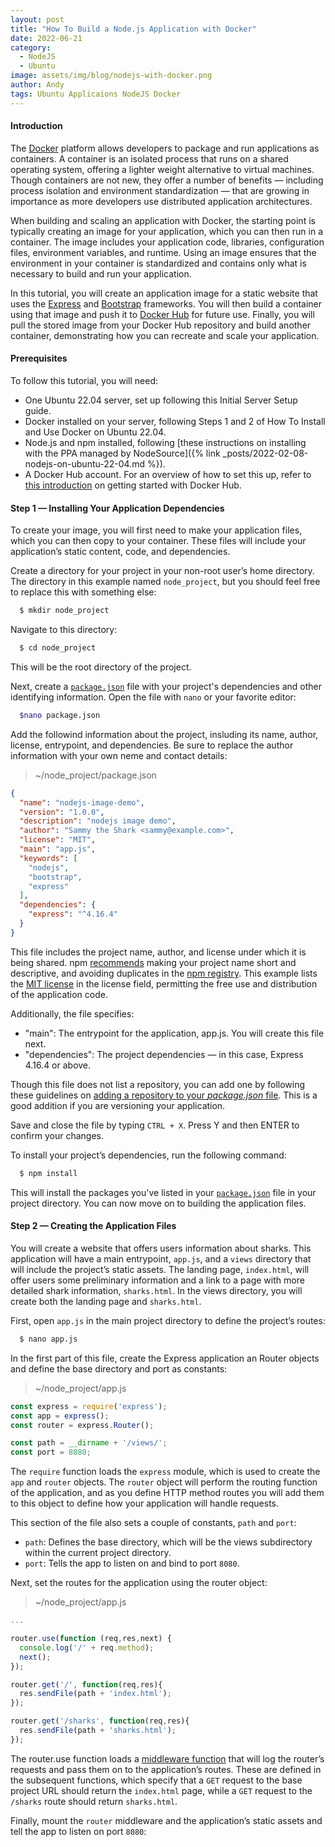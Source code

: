 ```yaml
---
layout: post
title: "How To Build a Node.js Application with Docker"
date: 2022-06-21
category:
  - NodeJS
  - Ubuntu
image: assets/img/blog/nodejs-with-docker.png
author: Andy
tags: Ubuntu Applicaions NodeJS Docker
---
```

#### Introduction

The [Docker][Docker] platform allows developers to package and run applications as containers. A container is an isolated process that runs on a shared operating system, offering a lighter weight alternative to virtual machines. Though containers are not new, they offer a number of benefits — including process isolation and environment standardization — that are growing in importance as more developers use distributed application architectures.

When building and scaling an application with Docker, the starting point is typically creating an image for your application, which you can then run in a container. The image includes your application code, libraries, configuration files, environment variables, and runtime. Using an image ensures that the environment in your container is standardized and contains only what is necessary to build and run your application.

In this tutorial, you will create an application image for a static website that uses the [Express][Express] and [Bootstrap][Bootstrap] frameworks. You will then build a container using that image and push it to [Docker Hub][Docker Hub] for future use. Finally, you will pull the stored image from your Docker Hub repository and build another container, demonstrating how you can recreate and scale your application.

#### Prerequisites

To follow this tutorial, you will need:

- One Ubuntu 22.04 server, set up following this Initial Server Setup guide.
- Docker installed on your server, following Steps 1 and 2 of How To Install and Use Docker on Ubuntu 22.04.
- Node.js and npm installed, following [these instructions on installing with the PPA managed by NodeSource]({% link _posts/2022-02-08-nodejs-on-ubuntu-22-04.md %}).
- A Docker Hub account. For an overview of how to set this up, refer to [this introduction][Docker Hub account] on getting started with Docker Hub.

#### Step 1 — Installing Your Application Dependencies

To create your image, you will first need to make your application files, which you can then copy to your container. These files will include your application’s static content, code, and dependencies.

Create a directory for your project in your non-root user’s home directory. The directory in this example named `node_project`, but you should feel free to replace this with something else:
```bash
  $ mkdir node_project
```
Navigate to this directory:
```bash
  $ cd node_project
```
This will be the root directory of the project.

Next, create a [`package.json`][packagejson] file with your project's dependencies and other identifying information. Open the file with `nano` or your favorite editor:
```bash
  $nano package.json
```
Add the followind information about the project, insluding its name, author, license, entrypoint, and dependencies. Be sure to replace the author information with your own neme and contact details:

> ~/node_project/package.json

```json
{
  "name": "nodejs-image-demo",
  "version": "1.0.0",
  "description": "nodejs image demo",
  "author": "Sammy the Shark <sammy@example.com>",
  "license": "MIT",
  "main": "app.js",
  "keywords": [
    "nodejs",
    "bootstrap",
    "express"
  ],
  "dependencies": {
    "express": "^4.16.4"
  }
}
```
This file includes the project name, author, and license under which it is being shared. npm [recommends][packagejson] making your project name short and descriptive, and avoiding duplicates in the [npm registry][npm]. This example lists the [MIT license][MIT licence] in the license field, permitting the free use and distribution of the application code.

Additionally, the file specifies:

- "main": The entrypoint for the application, app.js. You will create this file next.
- "dependencies": The project dependencies — in this case, Express 4.16.4 or above.

Though this file does not list a repository, you can add one by following these guidelines on [adding a repository to your *package.json* file][packagejson]. This is a good addition if you are versioning your application.

Save and close the file by typing `CTRL + X`. Press Y and then ENTER to confirm your changes.

To install your project’s dependencies, run the following command:
```bash
  $ npm install
```
This will install the packages you've listed in your [`package.json`][packagejson] file in your project directory.
You can now move on to building the application files.

#### Step 2 — Creating the Application Files

You will create a website that offers users information about sharks. This application will have a main entrypoint, `app.js`, and a `views` directory that will include the project’s static assets. The landing page, `index.html`, will offer users some preliminary information and a link to a page with more detailed shark information, `sharks.html`. In the views directory, you will create both the landing page and `sharks.html`.

First, open `app.js` in the main project directory to define the project’s routes:
```bash
  $ nano app.js
```
In the first part of this file, create the Express application an Router objects and define the base directory and port as constants:

> ~/node_project/app.js

```js
const express = require('express');
const app = express();
const router = express.Router();

const path = __dirname + '/views/';
const port = 8080;
```
The `require` function loads the `express` module, which is used to create the `app` and `router` objects. The `router` object will perform the routing function of the application, and as you define HTTP method routes you will add them to this object to define how your application will handle requests.

This section of the file also sets a couple of constants, `path` and `port`:

- `path`: Defines the base directory, which will be the views subdirectory within the current project directory.
- `port`: Tells the app to listen on and bind to port `8080`.

Next, set the routes for the application using the router object:
> ~/node_project/app.js

```js
...

router.use(function (req,res,next) {
  console.log('/' + req.method);
  next();
});

router.get('/', function(req,res){
  res.sendFile(path + 'index.html');
});

router.get('/sharks', function(req,res){
  res.sendFile(path + 'sharks.html');
});
```
The router.use function loads a [middleware function][middleware fun] that will log the router’s requests and pass them on to the application’s routes. These are defined in the subsequent functions, which specify that a `GET` request to the base project URL should return the `index.html` page, while a `GET` request to the `/sharks` route should return `sharks.html`.

Finally, mount the `router` middleware and the application’s static assets and tell the app to listen on port `8080`:





[Docker]: https://www.docker.com/
[Express]: https://expressjs.com/
[Bootstrap]: https://getbootstrap.com/
[Docker Hub]: https://hub.docker.com/
[Docker Hub account]: https://docs.docker.com/docker-hub/
[packagejson]: https://docs.npmjs.com/cli/v8/configuring-npm/package-json
[npm]: https://www.npmjs.com/
[MIT licence]: https://opensource.org/licenses/MIT
[middleware fun]: https://expressjs.com/en/guide/writing-middleware.html